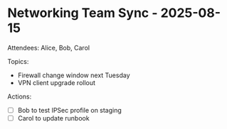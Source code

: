 # Networking Team Sync - 2025-08-15

Attendees: Alice, Bob, Carol

Topics:
- Firewall change window next Tuesday
- VPN client upgrade rollout

Actions:
- [ ] Bob to test IPSec profile on staging
- [ ] Carol to update runbook
